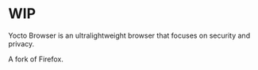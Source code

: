 # WIP

Yocto Browser is an ultralightweight browser that focuses on security and privacy.

A fork of Firefox.
